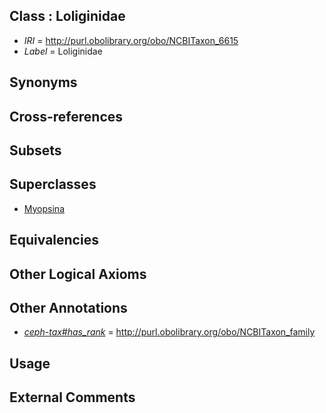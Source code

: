 
## Class : Loliginidae

 * *IRI* = http://purl.obolibrary.org/obo/NCBITaxon_6615
 * *Label* = Loliginidae

## Synonyms


## Cross-references


## Subsets


## Superclasses

 * [Myopsina](../../NCBITaxon/47/NCBITaxon_551347.md)

## Equivalencies


## Other Logical Axioms


## Other Annotations

 * *[ceph-tax#has_rank](../../ceph-tax#has/nk/ceph-tax#has_rank.md)* = http://purl.obolibrary.org/obo/NCBITaxon_family

## Usage


## External Comments


